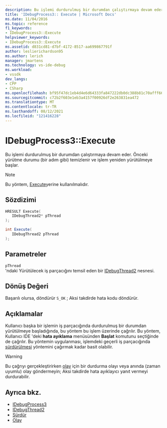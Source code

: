 ```yaml
---
description: Bu işlemi durdurulmuş bir durumdan çalıştırmaya devam eder. Önceki yürütme durumu (bir adım gibi) temizlenir ve işlem yeniden yürütülmeye başlar.
title: 'IDebugProcess3:: Execute | Microsoft Docs'
ms.date: 11/04/2016
ms.topic: reference
f1_keywords:
- IDebugProcess3::Execute
helpviewer_keywords:
- IDebugProcess3::Execute
ms.assetid: d831cd81-d7bf-4172-8517-aa699867791f
author: leslierichardson95
ms.author: lerich
manager: jmartens
ms.technology: vs-ide-debug
ms.workload:
- vssdk
dev_langs:
- CPP
- CSharp
ms.openlocfilehash: bf95f47dc1eb4d4e6d64333fa847222db0dc388b81c70afff667d346becaf367
ms.sourcegitcommit: c72b2f603e1eb3a4157f00926df2e263831ea472
ms.translationtype: MT
ms.contentlocale: tr-TR
ms.lasthandoff: 08/12/2021
ms.locfileid: "121416228"
---
```

# <a name="idebugprocess3execute"></a>IDebugProcess3::Execute
Bu işlemi durdurulmuş bir durumdan çalıştırmaya devam eder. Önceki yürütme durumu (bir adım gibi) temizlenir ve işlem yeniden yürütülmeye başlar.

> [!NOTE]
> Bu yöntem, [Execute](../../../extensibility/debugger/reference/idebugprogram2-execute.md)yerine kullanılmalıdır.

## <a name="syntax"></a>Sözdizimi

```cpp
HRESULT Execute(
   IDebugThread2* pThread
);
```

```csharp
int Execute(
   IDebugThread2 pThread
);
```

## <a name="parameters"></a>Parametreler
`pThread`\
'ndaki Yürütülecek iş parçacığını temsil eden bir [IDebugThread2](../../../extensibility/debugger/reference/idebugthread2.md) nesnesi.

## <a name="return-value"></a>Dönüş Değeri
 Başarılı olursa, döndürür `S_OK` ; Aksi takdirde hata kodu döndürür.

## <a name="remarks"></a>Açıklamalar
 Kullanıcı başka bir işlemin iş parçacığında durdurulmuş bir durumdan yürütülmeye başladığında, bu yöntem bu işlem üzerinde çağrılır. Bu yöntem, Kullanıcı IDE 'deki **hata ayıklama** menüsünden **Başlat** komutunu seçtiğinde de çağrılır. Bu yöntemin uygulanması, işlemdeki geçerli iş parçacığında [sürdürülmesi](../../../extensibility/debugger/reference/idebugthread2-resume.md) yöntemini çağırmak kadar basit olabilir.

> [!WARNING]
> Bu çağrıyı gerçekleştirirken [olay](../../../extensibility/debugger/reference/idebugeventcallback2-event.md) için bir durdurma olayı veya anında (zaman uyumlu) olay göndermeyin; Aksi takdirde hata ayıklayıcı yanıt vermeyi durdurabilir.

## <a name="see-also"></a>Ayrıca bkz.
- [IDebugProcess3](../../../extensibility/debugger/reference/idebugprocess3.md)
- [IDebugThread2](../../../extensibility/debugger/reference/idebugthread2.md)
- [Sürdür](../../../extensibility/debugger/reference/idebugthread2-resume.md)
- [Olay](../../../extensibility/debugger/reference/idebugeventcallback2-event.md)
